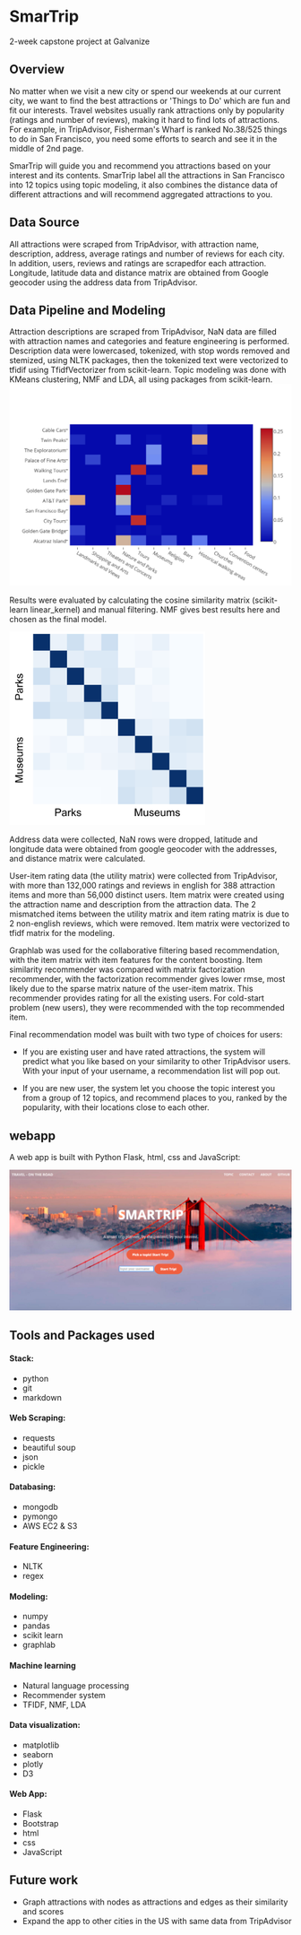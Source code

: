 # SmarTrip
2-week capstone project at Galvanize

## Overview
No matter when we visit a new city or spend our weekends at our current city, we want to find the best attractions or 'Things to Do' which are fun and fit our interests. Travel websites usually rank attractions only by popularity (ratings and number of reviews), making it hard to find lots of attractions. For example, in TripAdvisor, Fisherman's Wharf is ranked No.38/525 things to do in San Francisco, you need some efforts to search and see it in the middle of 2nd page.

SmarTrip will guide you and recommend you attractions based on your interest and its contents. SmarTrip label all the attractions in San Francisco into 12 topics using topic modeling, it also combines the distance data of different attractions and will recommend aggregated attractions to you.

## Data Source
All attractions were scraped from TripAdvisor, with attraction name, description, address, average ratings and number of reviews for each city. In addition, users, reviews and ratings are scrapedfor each attraction. Longitude, latitude data and distance matrix are obtained from Google geocoder using the address data from TripAdvisor.

## Data Pipeline and Modeling
Attraction descriptions are scraped from TripAdvisor, NaN data are filled with attraction names and categories and feature engineering is performed. Description data were lowercased, tokenized, with stop words removed and stemized, using NLTK packages, then the tokenized text were vectorized to tfidif using TfidfVectorizer from scikit-learn. Topic modeling was done with KMeans clustering, NMF and LDA, all using packages from scikit-learn.
![Topic modeling](images/topic_modeling.png)

Results were evaluated by calculating the cosine similarity matrix (scikit-learn linear_kernel) and manual filtering. NMF gives best results here and chosen as the final model.

<img src="images/cosine_similarity.png" alt="Drawing" style="width: 350px;"/>

Address data were collected, NaN rows were dropped, latitude and longitude data were obtained from google geocoder with the addresses, and distance matrix were calculated.

User-item rating data (the utility matrix) were collected from TripAdvisor, with more than 132,000  ratings and reviews in english for 388 attraction items and more than 56,000 distinct users.  Item matrix were created using the attraction name and description from the attraction data. The 2 mismatched items between the utility matrix and item rating matrix is due to 2 non-english reviews, which were removed. Item matrix were vectorized to tfidf matrix for the modeling.

Graphlab was used for the collaborative filtering based recommendation, with the item matrix with item features for the content boosting. Item similarity recommender was compared with matrix factorization recommender, with the factorization recommender gives lower rmse, most likely due to the sparse matrix nature of the user-item matrix. This recommender provides rating for all the existing users. For cold-start problem (new users), they were recommended with the top recommended item.

Final recommendation model was built with two type of choices for users:
* If you are existing user and have rated attractions, the system will predict what you like based on your similarity to other TripAdvisor users. With your input of your username, a recommendation list will pop out.

* If you are new user, the system let you choose the topic interest you from a group of 12 topics, and recommend places to you, ranked by the popularity, with their locations close to each other.

## webapp
A web app is built with Python Flask, html, css and JavaScript:

![Web_page](images/Web_frontpage.png)

## Tools and Packages used

#### Stack:

* python
* git
* markdown

#### Web Scraping:

* requests
* beautiful soup
* json
* pickle

#### Databasing:

* mongodb
* pymongo
* AWS EC2 & S3

#### Feature Engineering:

* NLTK
* regex

#### Modeling:

* numpy
* pandas
* scikit learn
* graphlab

#### Machine learning
* Natural language processing
* Recommender system
* TFIDF, NMF, LDA

#### Data visualization:

* matplotlib
* seaborn
* plotly
* D3

#### Web App:

* Flask
* Bootstrap
* html
* css
* JavaScript


## Future work
* Graph attractions with nodes as attractions and edges as their similarity and scores
* Expand the app to other cities in the US with same data from TripAdvisor
